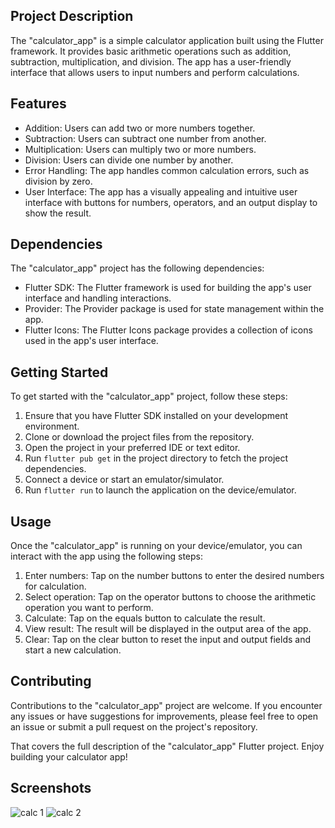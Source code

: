 
## Project Description
The "calculator_app" is a simple calculator application built using the Flutter framework. It provides basic arithmetic operations such as addition, subtraction, multiplication, and division. The app has a user-friendly interface that allows users to input numbers and perform calculations.

## Features
- Addition: Users can add two or more numbers together.
- Subtraction: Users can subtract one number from another.
- Multiplication: Users can multiply two or more numbers.
- Division: Users can divide one number by another.
- Error Handling: The app handles common calculation errors, such as division by zero.
- User Interface: The app has a visually appealing and intuitive user interface with buttons for numbers, operators, and an output display to show the result.

## Dependencies
The "calculator_app" project has the following dependencies:
- Flutter SDK: The Flutter framework is used for building the app's user interface and handling interactions.
- Provider: The Provider package is used for state management within the app.
- Flutter Icons: The Flutter Icons package provides a collection of icons used in the app's user interface.

## Getting Started
To get started with the "calculator_app" project, follow these steps:
1. Ensure that you have Flutter SDK installed on your development environment.
2. Clone or download the project files from the repository.
3. Open the project in your preferred IDE or text editor.
4. Run `flutter pub get` in the project directory to fetch the project dependencies.
5. Connect a device or start an emulator/simulator.
6. Run `flutter run` to launch the application on the device/emulator.

## Usage
Once the "calculator_app" is running on your device/emulator, you can interact with the app using the following steps:
1. Enter numbers: Tap on the number buttons to enter the desired numbers for calculation.
2. Select operation: Tap on the operator buttons to choose the arithmetic operation you want to perform.
3. Calculate: Tap on the equals button to calculate the result.
4. View result: The result will be displayed in the output area of the app.
5. Clear: Tap on the clear button to reset the input and output fields and start a new calculation.



## Contributing
Contributions to the "calculator_app" project are welcome. If you encounter any issues or have suggestions for improvements, please feel free to open an issue or submit a pull request on the project's repository.

That covers the full description of the "calculator_app" Flutter project. Enjoy building your calculator app!

## Screenshots

![calc 1](https://github.com/adityazanzane/calculator_app_flutter/assets/91719677/0e5decd7-4fa8-426d-8a40-83742b5d8817)
![calc 2](https://github.com/adityazanzane/calculator_app_flutter/assets/91719677/f0a58e62-d4f3-4289-8ec0-fc14c2b9c56a)


